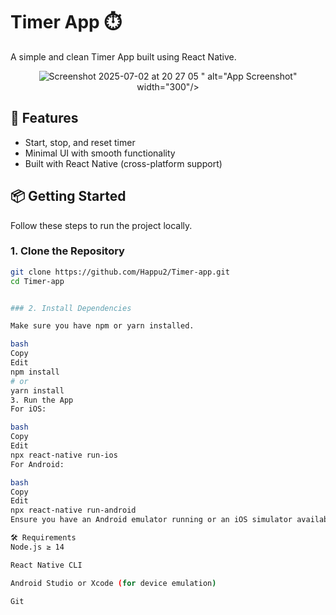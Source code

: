 # Timer App ⏱️

A simple and clean Timer App built using React Native.


<p align="center">
  <img src="<img width="1421" alt="Screenshot 2025-07-02 at 20 27 05" src="https://github.com/user-attachments/assets/a5112d94-2b44-47b7-9b0d-a05a4c1ba724" />
" alt="App Screenshot" width="300"/>
</p>


## 🚀 Features

- Start, stop, and reset timer
- Minimal UI with smooth functionality
- Built with React Native (cross-platform support)

## 📦 Getting Started

Follow these steps to run the project locally.

### 1. Clone the Repository

```bash
git clone https://github.com/Happu2/Timer-app.git
cd Timer-app


### 2. Install Dependencies

Make sure you have npm or yarn installed.

bash
Copy
Edit
npm install
# or
yarn install
3. Run the App
For iOS:

bash
Copy
Edit
npx react-native run-ios
For Android:

bash
Copy
Edit
npx react-native run-android
Ensure you have an Android emulator running or an iOS simulator available.

🛠 Requirements
Node.js ≥ 14

React Native CLI

Android Studio or Xcode (for device emulation)

Git






